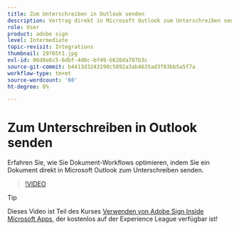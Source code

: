 ```yaml
---
title: Zum Unterschreiben in Outlook senden
description: Vertrag direkt in Microsoft Outlook zum Unterschreiben senden
role: User
product: adobe sign
level: Intermediate
topic-revisit: Integrations
thumbnail: 29765t1.jpg
exl-id: 06d8e6c5-6dbf-4d6c-bf49-b620da707b3c
source-git-commit: b4413d3243190c5892a3ab4635ad3f03bb5a5f7a
workflow-type: tm+mt
source-wordcount: '60'
ht-degree: 0%

---
```


# Zum Unterschreiben in Outlook senden

Erfahren Sie, wie Sie Dokument-Workflows optimieren, indem Sie ein Dokument direkt in Microsoft Outlook zum Unterschreiben senden.

>[!VIDEO](https://video.tv.adobe.com/v/29765t1?hidetitle=true)

>[!TIP]
>
>Dieses Video ist Teil des Kurses [Verwenden von Adobe Sign Inside Microsoft Apps](https://experienceleague.adobe.com/?recommended=Sign-U-1-2020.2), der kostenlos auf der Experience League verfügbar ist!
